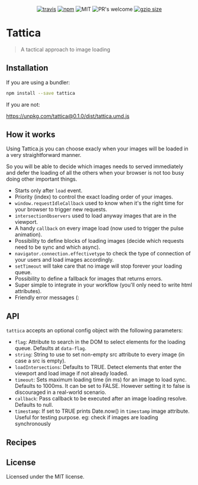 <p align="center">
  <!-- <br> -->
  <a href="https://travis-ci.org/lucagez/tattica"><img src="https://travis-ci.com/lucagez/tattica.svg?branch=master" alt="travis"></a>
  <a href="https://www.npmjs.org/package/tattica"><img src="https://img.shields.io/npm/v/tattica.svg?style=flat" alt="npm"></a>
  <img src="https://img.shields.io/badge/license-MIT-f1c40f.svg" alt="MIT">
  <img src="https://img.shields.io/badge/PRs-welcome-6574cd.svg" alt="PR's welcome">
  <a href="https://unpkg.com/tattica"><img src="https://img.badgesize.io/https://unpkg.com/tattica/dist/tattica.js?compression=gzip" alt="gzip size"></a>
  <!-- <a href="https://www.npmjs.com/package/tattica"><img src="https://img.shields.io/npm/dt/tattica.svg" alt="downloads" ></a> -->
</p>

# Tattica
> A tactical approach to image loading

## Installation

If you are using a bundler:

```sh
npm install --save tattica
```

If you are not:

<a href="https://unpkg.com/tattica@0.1.0/dist/tattica.umd.js">https://unpkg.com/tattica@0.1.0/dist/tattica.umd.js</a>

## How it works

Using Tattica.js you can choose exacly when your images will be loaded in a very straightforward manner.

So you will be able to decide which images needs to served immediately and defer the loading of all the others when your browser is not too busy doing other important things.

- Starts only after `load` event.
- Priority (index) to control the exact loading order of your images.
- `window.requestIdleCallback` used to know when it's the right time for your browser to trigger new requests.
- `intersectionObservers` used to load anyway images that are in the viewport.
- A handy `callback` on every image load (now used to trigger the pulse animation).
- Possibility to define blocks of loading images (decide which requests need to be sync and which async).
- `navigator.connection.effectivetype` to check the type of connection of your users and load images accordingly.
- `setTimeout` will take care that no image will stop forever your loading queue.
- Possibility to define a fallback for images that returns errors.
- Super simple to integrate in your workflow (you'll only need to write html attributes).
- Friendly error messages (:

## API

`tattica` accepts an optional config object with the following parameters:

- `flag`: Attribute to search in the DOM to select elements for the loading queue. Defaults at `data-flag`.
- `string`: String to use to set non-empty src attribute to every image (in case a src is empty).
- `loadIntersections`: Defaults to TRUE. Detect elements that enter the
viewport and load image if not already loaded.
- `timeout`: Sets maximum loading time (in ms) for an image to load sync. Defaults to 1000ms.
It can be set to FALSE. However setting it to false is discouraged in a real-world scenario.
- `callback`: Pass callback to be executed after an image loading resolve. Defaults to null.
- `timestamp`: If set to TRUE prints Date.now() in `timestamp` image attribute.
Useful for testing purpose. eg: check if images are loading synchronously

## Recipes



## License

Licensed under the MIT license.

